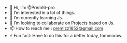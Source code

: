 - 👋 Hi, I’m @Prem16-pro
- 👀 I’m interested in a lot of things.
- 🌱 I’m currently learning Js.
- 💞️ I’m looking to collaborate on Projects based on Js.
- 📫 How to reach me : premizz1652@gmail.com
- ⚡ Fun fact: Have to do this for a better today, tommorow.

<!---
Prem16-pro/Prem16-pro is a ✨ special ✨ repository because its `README.md` (this file) appears on your GitHub profile.
You can click the Preview link to take a look at your changes.
--->
